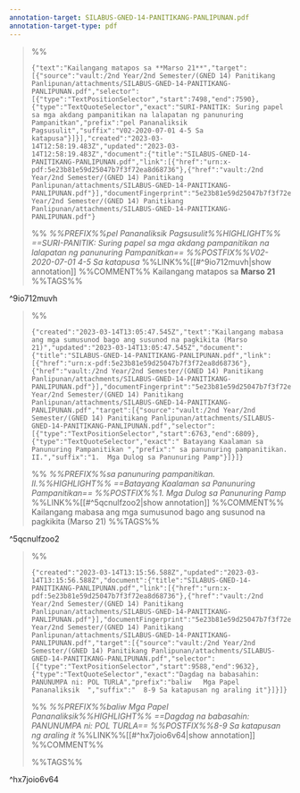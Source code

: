 ```yaml
---
annotation-target: SILABUS-GNED-14-PANITIKANG-PANLIPUNAN.pdf
annotation-target-type: pdf
---
```



>%%
>```annotation-json
>{"text":"Kailangang matapos sa **Marso 21**","target":[{"source":"vault:/2nd Year/2nd Semester/(GNED 14) Panitikang Panlipunan/attachments/SILABUS-GNED-14-PANITIKANG-PANLIPUNAN.pdf","selector":[{"type":"TextPositionSelector","start":7498,"end":7590},{"type":"TextQuoteSelector","exact":"SURI-PANITIK: Suring papel sa mga akdang pampanitikan na lalapatan ng panunuring Pampanitkan","prefix":"pel Pananaliksik  Pagsusulit","suffix":"V02-2020-07-01 4-5 Sa katapusa"}]}],"created":"2023-03-14T12:58:19.483Z","updated":"2023-03-14T12:58:19.483Z","document":{"title":"SILABUS-GNED-14-PANITIKANG-PANLIPUNAN.pdf","link":[{"href":"urn:x-pdf:5e23b81e59d25047b7f3f72ea8d68736"},{"href":"vault:/2nd Year/2nd Semester/(GNED 14) Panitikang Panlipunan/attachments/SILABUS-GNED-14-PANITIKANG-PANLIPUNAN.pdf"}],"documentFingerprint":"5e23b81e59d25047b7f3f72ea8d68736"},"uri":"vault:/2nd Year/2nd Semester/(GNED 14) Panitikang Panlipunan/attachments/SILABUS-GNED-14-PANITIKANG-PANLIPUNAN.pdf"}
>```
>%%
>*%%PREFIX%%pel Pananaliksik  Pagsusulit%%HIGHLIGHT%% ==SURI-PANITIK: Suring papel sa mga akdang pampanitikan na lalapatan ng panunuring Pampanitkan== %%POSTFIX%%V02-2020-07-01 4-5 Sa katapusa*
>%%LINK%%[[#^9io712muvh|show annotation]]
>%%COMMENT%%
>Kailangang matapos sa **Marso 21**
>%%TAGS%%
>
^9io712muvh


>%%
>```annotation-json
>{"created":"2023-03-14T13:05:47.545Z","text":"Kailangang mabasa ang mga sumusunod bago ang susunod na pagkikita (Marso 21)","updated":"2023-03-14T13:05:47.545Z","document":{"title":"SILABUS-GNED-14-PANITIKANG-PANLIPUNAN.pdf","link":[{"href":"urn:x-pdf:5e23b81e59d25047b7f3f72ea8d68736"},{"href":"vault:/2nd Year/2nd Semester/(GNED 14) Panitikang Panlipunan/attachments/SILABUS-GNED-14-PANITIKANG-PANLIPUNAN.pdf"}],"documentFingerprint":"5e23b81e59d25047b7f3f72ea8d68736"},"uri":"vault:/2nd Year/2nd Semester/(GNED 14) Panitikang Panlipunan/attachments/SILABUS-GNED-14-PANITIKANG-PANLIPUNAN.pdf","target":[{"source":"vault:/2nd Year/2nd Semester/(GNED 14) Panitikang Panlipunan/attachments/SILABUS-GNED-14-PANITIKANG-PANLIPUNAN.pdf","selector":[{"type":"TextPositionSelector","start":6763,"end":6809},{"type":"TextQuoteSelector","exact":" Batayang Kaalaman sa Panunuring Pampanitikan ","prefix":" sa panunuring pampanitikan. II.","suffix":"1.  Mga Dulog sa Panunuring Pamp"}]}]}
>```
>%%
>*%%PREFIX%%sa panunuring pampanitikan. II.%%HIGHLIGHT%% ==Batayang Kaalaman sa Panunuring Pampanitikan== %%POSTFIX%%1.  Mga Dulog sa Panunuring Pamp*
>%%LINK%%[[#^5qcnulfzoo2|show annotation]]
>%%COMMENT%%
>Kailangang mabasa ang mga sumusunod bago ang susunod na pagkikita (Marso 21)
>%%TAGS%%
>
^5qcnulfzoo2


>%%
>```annotation-json
>{"created":"2023-03-14T13:15:56.588Z","updated":"2023-03-14T13:15:56.588Z","document":{"title":"SILABUS-GNED-14-PANITIKANG-PANLIPUNAN.pdf","link":[{"href":"urn:x-pdf:5e23b81e59d25047b7f3f72ea8d68736"},{"href":"vault:/2nd Year/2nd Semester/(GNED 14) Panitikang Panlipunan/attachments/SILABUS-GNED-14-PANITIKANG-PANLIPUNAN.pdf"}],"documentFingerprint":"5e23b81e59d25047b7f3f72ea8d68736"},"uri":"vault:/2nd Year/2nd Semester/(GNED 14) Panitikang Panlipunan/attachments/SILABUS-GNED-14-PANITIKANG-PANLIPUNAN.pdf","target":[{"source":"vault:/2nd Year/2nd Semester/(GNED 14) Panitikang Panlipunan/attachments/SILABUS-GNED-14-PANITIKANG-PANLIPUNAN.pdf","selector":[{"type":"TextPositionSelector","start":9588,"end":9632},{"type":"TextQuoteSelector","exact":"Dagdag na babasahin: PANUNUMPA ni: POL TURLA","prefix":"baliw   Mga Papel Pananaliksik  ","suffix":"  8-9 Sa katapusan ng araling it"}]}]}
>```
>%%
>*%%PREFIX%%baliw   Mga Papel Pananaliksik%%HIGHLIGHT%% ==Dagdag na babasahin: PANUNUMPA ni: POL TURLA== %%POSTFIX%%8-9 Sa katapusan ng araling it*
>%%LINK%%[[#^hx7joio6v64|show annotation]]
>%%COMMENT%%
>
>%%TAGS%%
>
^hx7joio6v64
